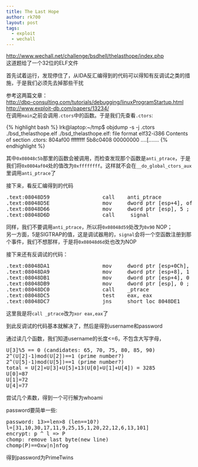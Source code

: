 ```yaml
---
title: The Last Hope
author: rk700
layout: post
tags:
  - exploit
  - wechall
---
```

<http://www.wechall.net/challenge/bsdhell/thelasthope/index.php>  
这道题给了一个32位的ELF文件

首先试着运行，发现停住了，从IDA反汇编得到的代码可以得知有反调试之类的措施，于是我们必须先去掉那些干扰

参考这两篇文章：  
<http://dbp-consulting.com/tutorials/debugging/linuxProgramStartup.html>  
<http://www.exploit-db.com/papers/13234/>  
在调用`main`之前会调用`.ctors`中的函数。于是我们先查看`.ctors`:  

{% highlight bash %}
lrk@laptop:~/tmp$ objdump -s -j .ctors ./bsd_thelasthope.elf
./bsd_thelasthope.elf:     file format elf32-i386
Contents of section .ctors:
 804af00 ffffffff 5b8c0408 00000000           ....[.......
{% endhighlight %}

其中`0x08048c5b`那里的函数会被调用，而检查发现那个函数是`anti_ptrace`，于是我们将`0x0804af04`处的值改为`0xffffffff`。这样就不会在`__do_global_ctors_aux`里调用`anti_ptrace`了

接下来，看反汇编得到的代码  
<pre>
.text:08048D59                 call    anti_ptrace
.text:08048D5E                 mov     dword ptr [esp+4], offset handler ; handler
.text:08048D66                 mov     dword ptr [esp], 5 ; sig
.text:08048D6D                 call    _signal
</pre>

同样，我们不要调用`anti_ptrace`，所以将`0x08048d59`处改为`0x90` NOP；  
另一方面，5是SIGTRAP的值，这是调试器用的，`signal`会将一个空函数注册到那个事件，我们不想那样，于是将`0x08048d6d`处也改为NOP

接下来还有反调试的代码：  
<pre>
.text:08048DA1                 mov     dword ptr [esp+0Ch], 0
.text:08048DA9                 mov     dword ptr [esp+8], 1
.text:08048DB1                 mov     dword ptr [esp+4], 0
.text:08048DB9                 mov     dword ptr [esp], 0 ; request
.text:08048DC0                 call    _ptrace
.text:08048DC5                 test    eax, eax
.text:08048DC7                 jns     short loc_8048DE1
</pre>
这里我是将`call _ptrace`改为`xor eax,eax`了

到此反调试的代码基本就解决了，然后是得到username和password

通过读几个函数，我们知道username的长度<=6，不包含大写字母，  
<pre>
U[3]%5 == 0 (candidates: 65, 70, 75, 80, 85, 90)
2^(U[2]-1)mod(U[2])==1 (prime number?)
2^(U[5]-1)mod(U[5])==1 (prime number?)
total = U[2]+U[3]+U[5]+13(U[0]+U[1]+U[4]) = 3285
U[0]=87
U[1]=72
U[4]=77
</pre>

尝试几个素数，得到一个可行解为whoami

password要简单一些:  
<pre>
password: 13>=len>8 (len==10?)
l=[31,10,30,17,11,9,25,15,1,20,22,12,6,13,101]
encrypt: p ^ l => P
chomp: remove last byte(new line)
chomp(P)==Oxw|n]nfog
</pre> 
得到password为PrimeTwins